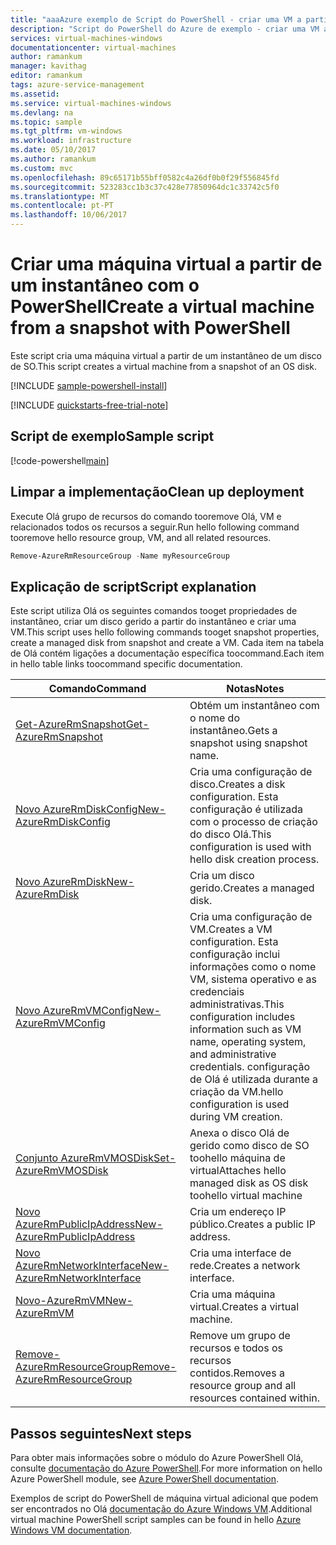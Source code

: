 ```yaml
---
title: "aaaAzure exemplo de Script do PowerShell - criar uma VM a partir de um instantâneo | Microsoft Docs"
description: "Script do PowerShell do Azure de exemplo - criar uma VM a partir de um instantâneo"
services: virtual-machines-windows
documentationcenter: virtual-machines
author: ramankum
manager: kavithag
editor: ramankum
tags: azure-service-management
ms.assetid: 
ms.service: virtual-machines-windows
ms.devlang: na
ms.topic: sample
ms.tgt_pltfrm: vm-windows
ms.workload: infrastructure
ms.date: 05/10/2017
ms.author: ramankum
ms.custom: mvc
ms.openlocfilehash: 89c65171b55bff0582c4a26df0b0f29f556845fd
ms.sourcegitcommit: 523283cc1b3c37c428e77850964dc1c33742c5f0
ms.translationtype: MT
ms.contentlocale: pt-PT
ms.lasthandoff: 10/06/2017
---
```

# <a name="create-a-virtual-machine-from-a-snapshot-with-powershell"></a><span data-ttu-id="7c0a9-103">Criar uma máquina virtual a partir de um instantâneo com o PowerShell</span><span class="sxs-lookup"><span data-stu-id="7c0a9-103">Create a virtual machine from a snapshot with PowerShell</span></span>

<span data-ttu-id="7c0a9-104">Este script cria uma máquina virtual a partir de um instantâneo de um disco de SO.</span><span class="sxs-lookup"><span data-stu-id="7c0a9-104">This script creates a virtual machine from a snapshot of an OS disk.</span></span> 

[!INCLUDE [sample-powershell-install](../../../includes/sample-powershell-install-no-ssh.md)]

[!INCLUDE [quickstarts-free-trial-note](../../../includes/quickstarts-free-trial-note.md)]

## <a name="sample-script"></a><span data-ttu-id="7c0a9-105">Script de exemplo</span><span class="sxs-lookup"><span data-stu-id="7c0a9-105">Sample script</span></span>

[!code-powershell[main](../../../powershell_scripts/virtual-machine/create-vm-from-snapshot/create-vm-from-snapshot.ps1 "Create VM from managed os disk")]

## <a name="clean-up-deployment"></a><span data-ttu-id="7c0a9-106">Limpar a implementação</span><span class="sxs-lookup"><span data-stu-id="7c0a9-106">Clean up deployment</span></span> 

<span data-ttu-id="7c0a9-107">Execute Olá grupo de recursos do comando tooremove Olá, VM e relacionados todos os recursos a seguir.</span><span class="sxs-lookup"><span data-stu-id="7c0a9-107">Run hello following command tooremove hello resource group, VM, and all related resources.</span></span>

```powershell
Remove-AzureRmResourceGroup -Name myResourceGroup
```

## <a name="script-explanation"></a><span data-ttu-id="7c0a9-108">Explicação de script</span><span class="sxs-lookup"><span data-stu-id="7c0a9-108">Script explanation</span></span>

<span data-ttu-id="7c0a9-109">Este script utiliza Olá os seguintes comandos tooget propriedades de instantâneo, criar um disco gerido a partir do instantâneo e criar uma VM.</span><span class="sxs-lookup"><span data-stu-id="7c0a9-109">This script uses hello following commands tooget snapshot properties, create a managed disk from snapshot and create a VM.</span></span> <span data-ttu-id="7c0a9-110">Cada item na tabela de Olá contém ligações a documentação específica toocommand.</span><span class="sxs-lookup"><span data-stu-id="7c0a9-110">Each item in hello table links toocommand specific documentation.</span></span>

| <span data-ttu-id="7c0a9-111">Comando</span><span class="sxs-lookup"><span data-stu-id="7c0a9-111">Command</span></span> | <span data-ttu-id="7c0a9-112">Notas</span><span class="sxs-lookup"><span data-stu-id="7c0a9-112">Notes</span></span> |
|---|---|
| [<span data-ttu-id="7c0a9-113">Get-AzureRmSnapshot</span><span class="sxs-lookup"><span data-stu-id="7c0a9-113">Get-AzureRmSnapshot</span></span>](/powershell/module/azurerm.compute/get-azurermsnapshot) | <span data-ttu-id="7c0a9-114">Obtém um instantâneo com o nome do instantâneo.</span><span class="sxs-lookup"><span data-stu-id="7c0a9-114">Gets a snapshot using snapshot name.</span></span> |
| [<span data-ttu-id="7c0a9-115">Novo AzureRmDiskConfig</span><span class="sxs-lookup"><span data-stu-id="7c0a9-115">New-AzureRmDiskConfig</span></span>](/powershell/module/azurerm.compute/new-azurermdiskconfig) | <span data-ttu-id="7c0a9-116">Cria uma configuração de disco.</span><span class="sxs-lookup"><span data-stu-id="7c0a9-116">Creates a disk configuration.</span></span> <span data-ttu-id="7c0a9-117">Esta configuração é utilizada com o processo de criação do disco Olá.</span><span class="sxs-lookup"><span data-stu-id="7c0a9-117">This configuration is used with hello disk creation process.</span></span> |
| [<span data-ttu-id="7c0a9-118">Novo AzureRmDisk</span><span class="sxs-lookup"><span data-stu-id="7c0a9-118">New-AzureRmDisk</span></span>](/powershell/module/azurerm.compute/new-azurermdisk) | <span data-ttu-id="7c0a9-119">Cria um disco gerido.</span><span class="sxs-lookup"><span data-stu-id="7c0a9-119">Creates a managed disk.</span></span> |
| [<span data-ttu-id="7c0a9-120">Novo AzureRmVMConfig</span><span class="sxs-lookup"><span data-stu-id="7c0a9-120">New-AzureRmVMConfig</span></span>](/powershell/module/azurerm.compute/new-azurermvmconfig) | <span data-ttu-id="7c0a9-121">Cria uma configuração de VM.</span><span class="sxs-lookup"><span data-stu-id="7c0a9-121">Creates a VM configuration.</span></span> <span data-ttu-id="7c0a9-122">Esta configuração inclui informações como o nome VM, sistema operativo e as credenciais administrativas.</span><span class="sxs-lookup"><span data-stu-id="7c0a9-122">This configuration includes information such as VM name, operating system, and administrative credentials.</span></span> <span data-ttu-id="7c0a9-123">configuração de Olá é utilizada durante a criação da VM.</span><span class="sxs-lookup"><span data-stu-id="7c0a9-123">hello configuration is used during VM creation.</span></span> |
| [<span data-ttu-id="7c0a9-124">Conjunto AzureRmVMOSDisk</span><span class="sxs-lookup"><span data-stu-id="7c0a9-124">Set-AzureRmVMOSDisk</span></span>](/powershell/module/azurerm.compute/set-azurermvmosdisk) | <span data-ttu-id="7c0a9-125">Anexa o disco Olá de gerido como disco de SO toohello máquina de virtual</span><span class="sxs-lookup"><span data-stu-id="7c0a9-125">Attaches hello managed disk as OS disk toohello virtual machine</span></span> |
| [<span data-ttu-id="7c0a9-126">Novo AzureRmPublicIpAddress</span><span class="sxs-lookup"><span data-stu-id="7c0a9-126">New-AzureRmPublicIpAddress</span></span>](/powershell/module/azurerm.network/new-azurermpublicipaddress) | <span data-ttu-id="7c0a9-127">Cria um endereço IP público.</span><span class="sxs-lookup"><span data-stu-id="7c0a9-127">Creates a public IP address.</span></span> |
| [<span data-ttu-id="7c0a9-128">Novo AzureRmNetworkInterface</span><span class="sxs-lookup"><span data-stu-id="7c0a9-128">New-AzureRmNetworkInterface</span></span>](/powershell/module/azurerm.network/new-azurermnetworkinterface) | <span data-ttu-id="7c0a9-129">Cria uma interface de rede.</span><span class="sxs-lookup"><span data-stu-id="7c0a9-129">Creates a network interface.</span></span> |
| [<span data-ttu-id="7c0a9-130">Novo-AzureRmVM</span><span class="sxs-lookup"><span data-stu-id="7c0a9-130">New-AzureRmVM</span></span>](/powershell/module/azurerm.compute/new-azurermvm) | <span data-ttu-id="7c0a9-131">Cria uma máquina virtual.</span><span class="sxs-lookup"><span data-stu-id="7c0a9-131">Creates a virtual machine.</span></span> |
|[<span data-ttu-id="7c0a9-132">Remove-AzureRmResourceGroup</span><span class="sxs-lookup"><span data-stu-id="7c0a9-132">Remove-AzureRmResourceGroup</span></span>](/powershell/module/azurerm.resources/remove-azurermresourcegroup) | <span data-ttu-id="7c0a9-133">Remove um grupo de recursos e todos os recursos contidos.</span><span class="sxs-lookup"><span data-stu-id="7c0a9-133">Removes a resource group and all resources contained within.</span></span> |

## <a name="next-steps"></a><span data-ttu-id="7c0a9-134">Passos seguintes</span><span class="sxs-lookup"><span data-stu-id="7c0a9-134">Next steps</span></span>

<span data-ttu-id="7c0a9-135">Para obter mais informações sobre o módulo do Azure PowerShell Olá, consulte [documentação do Azure PowerShell](/powershell/azure/overview).</span><span class="sxs-lookup"><span data-stu-id="7c0a9-135">For more information on hello Azure PowerShell module, see [Azure PowerShell documentation](/powershell/azure/overview).</span></span>

<span data-ttu-id="7c0a9-136">Exemplos de script do PowerShell de máquina virtual adicional que podem ser encontrados no Olá [documentação do Azure Windows VM](../windows/powershell-samples.md?toc=%2fazure%2fvirtual-machines%2fwindows%2ftoc.json).</span><span class="sxs-lookup"><span data-stu-id="7c0a9-136">Additional virtual machine PowerShell script samples can be found in hello [Azure Windows VM documentation](../windows/powershell-samples.md?toc=%2fazure%2fvirtual-machines%2fwindows%2ftoc.json).</span></span>
